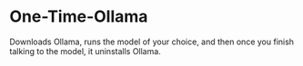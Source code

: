 # One-Time-Ollama
Downloads Ollama, runs the model of your choice, and then once you finish talking to the model, it uninstalls Ollama.
